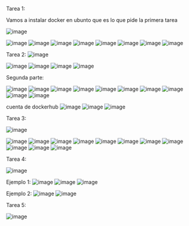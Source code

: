 Tarea 1:

Vamos a instalar docker en ubunto que es lo que pide la primera tarea

![image](https://github.com/user-attachments/assets/e600e726-ab0f-4f53-a616-e5216e143ab1)

![image](https://github.com/user-attachments/assets/d50fc144-b132-420e-9fec-06fad133afe4)
![image](https://github.com/user-attachments/assets/41d3e059-f35c-44aa-9bd7-3c2f508296c2)
![image](https://github.com/user-attachments/assets/b7c6eea1-8ebd-4593-9e74-9c7a0f4fefd7)
![image](https://github.com/user-attachments/assets/26a32b2f-c86e-48f2-85d5-3b58bd83999e)
![image](https://github.com/user-attachments/assets/cb86cdb6-1514-44e0-80bf-1b9c37447c5b)
![image](https://github.com/user-attachments/assets/d21e9d97-77f1-4938-9b42-918bc1bbcab0)
![image](https://github.com/user-attachments/assets/5fa2637f-831f-4f48-ae2d-07b1dcf09a10)
![image](https://github.com/user-attachments/assets/1374ce19-d746-4af3-a4be-a7027bcc5451)


Tarea 2:
![image](https://github.com/user-attachments/assets/c1c81c45-911d-4a6a-94b1-a1664f045991)

![image](https://github.com/user-attachments/assets/45906787-655b-4cb0-85c8-7b5ff440fa50)
![image](https://github.com/user-attachments/assets/4bd174ce-5c91-49a1-a73f-8c1432276e79)
![image](https://github.com/user-attachments/assets/f0eb083a-ac05-4271-a590-3fc39d0edd5e)
![image](https://github.com/user-attachments/assets/8c6b6eca-c2c3-4c24-b879-1e4cfbeac245)

Segunda parte:

![image](https://github.com/user-attachments/assets/ad55bd82-d30f-4668-9160-9d9b165f6991)
![image](https://github.com/user-attachments/assets/8506f59b-9ab7-4dc0-9d08-84913aad0b32)
![image](https://github.com/user-attachments/assets/b2cdc0c3-7fb0-4eee-a47f-5eedbda64694)
![image](https://github.com/user-attachments/assets/abbcd9fe-1692-40dd-9bb1-8b2d89401069)
![image](https://github.com/user-attachments/assets/bff3468e-43be-4b91-8a81-1cdb34134d90)
![image](https://github.com/user-attachments/assets/fb2ec756-738b-4e8b-bf1e-ec466c724712)
![image](https://github.com/user-attachments/assets/570479e8-4e06-443c-8491-04d7f7b2c3fa)
![image](https://github.com/user-attachments/assets/5ea2e282-67f4-45bf-b220-e15e9dca1e95)
![image](https://github.com/user-attachments/assets/5105cc20-5750-4fa0-b48c-042f0c774809)
![image](https://github.com/user-attachments/assets/5f6c9945-5f30-4930-a3fb-b18c53a5209a)

cuenta de dockerhub
![image](https://github.com/user-attachments/assets/aa375746-77a0-41a5-af8a-2b7348f3b9c0)
![image](https://github.com/user-attachments/assets/2eac31f8-2857-421c-af0f-b3c1602f40e1)
![image](https://github.com/user-attachments/assets/ff0a5ff8-30d0-4d57-a422-79881fd2d527)

Tarea 3:

![image](https://github.com/user-attachments/assets/0c76abdb-a0c6-4489-bf19-b20ef77bc810)

![image](https://github.com/user-attachments/assets/28eab7d7-37c6-4308-8d04-2af7653d05ef)
![image](https://github.com/user-attachments/assets/b5b21acc-9348-4ee4-b26f-61dc1aef58fb)
![image](https://github.com/user-attachments/assets/4e420f14-1169-4fba-a9c7-a8d356fb704b)
![image](https://github.com/user-attachments/assets/c3f4a44b-6f3b-43f8-9950-530ec8f9ba4e)
![image](https://github.com/user-attachments/assets/a36bec16-3976-48aa-8c53-c5a10b61e1ff)
![image](https://github.com/user-attachments/assets/c785f4a4-9498-49fa-b8a4-d75d87f924b8)
![image](https://github.com/user-attachments/assets/ee414c9a-a85f-4272-ad5d-4f632f5d56d2)
![image](https://github.com/user-attachments/assets/4a374433-e7da-4ff3-bc3b-5720619d5592)
![image](https://github.com/user-attachments/assets/43012478-7567-4efb-8d36-4b298c9882e8)
![image](https://github.com/user-attachments/assets/488add18-c631-4043-8b68-b3fabf11516e)
![image](https://github.com/user-attachments/assets/0e89267d-e591-4242-b218-67527ed6c8a8)

Tarea 4:

![image](https://github.com/user-attachments/assets/0117967c-3e97-4e0c-bffe-37d383e61dc7)

Ejemplo 1:
![image](https://github.com/user-attachments/assets/0cc2cebf-5234-4080-94ea-04743e9c6a32)
![image](https://github.com/user-attachments/assets/4f4bd287-c1b0-4eea-9b07-7c3a9822e45a)
![image](https://github.com/user-attachments/assets/d298ce44-3b1f-471a-9ba0-acfb255671d8)

Ejemplo 2:
![image](https://github.com/user-attachments/assets/ebfa9d59-681d-459d-985d-0d39c8db7133)
![image](https://github.com/user-attachments/assets/fd61b4ca-1997-4b4f-a9d3-cee26fc2b63d)

Tarea 5:

![image](https://github.com/user-attachments/assets/3ee09c0b-9313-43fd-854f-efff73866800)





